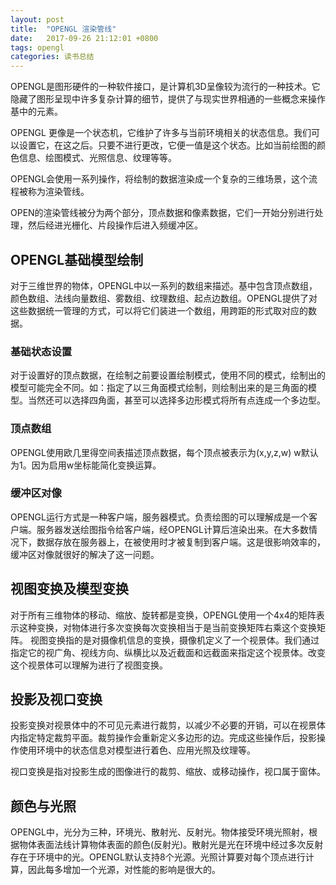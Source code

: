 ```yaml
---
layout: post
title:  "OPENGL 渲染管线"
date:   2017-09-26 21:12:01 +0800
tags: opengl
categories: 读书总结
---
```


OPENGL是图形硬件的一种软件接口，是计算机3D呈像较为流行的一种技术。它隐藏了图形呈现中许多复杂计算的细节，提供了与现实世界相通的一些概念来操作基中的元素。

<!--break-->

OPENGL 更像是一个状态机，它维护了许多与当前环境相关的状态信息。我们可以设置它，在这之后。只要不进行更改，它便一值是这个状态。比如当前绘图的颜色信息、绘图模式、光照信息、纹理等等。

OPENGL会使用一系列操作，将绘制的数据渲染成一个复杂的三维场景，这个流程被称为渲染管线。

OPEN的渲染管线被分为两个部分，顶点数据和像素数据，它们一开始分别进行处理，然后经进光栅化、片段操作后进入频缓冲区。

## OPENGL基础模型绘制

对于三维世界的物体，OPENGL中以一系列的数组来描述。基中包含顶点数组，颜色数组、法线向量数组、雾数组、纹理数组、起点边数组。OPENGL提供了对这些数据统一管理的方式，可以将它们装进一个数组，用跨距的形式取对应的数据。

### 基础状态设置

对于设置好的顶点数据，在绘制之前要设置绘制模式，使用不同的模式，绘制出的模型可能完全不同。如：指定了以三角面模式绘制，则绘制出来的是三角面的模型。当然还可以选择四角面，甚至可以选择多边形模式将所有点连成一个多边型。


### 顶点数组

OPENGL使用欧几里得空间表描述顶点数据，每个顶点被表示为(x,y,z,w) w默认为1。因为启用w坐标能简化变换运算。

### 缓冲区对像

OPENGL运行方式是一种客户端，服务器模式。负责绘图的可以理解成是一个客户端。服务器发送绘图指令给客户端，经OPENGL计算后渲染出来。在大多数情况下，数据存放在服务器上，在被使用时才被复制到客户端。这是很影响效率的，缓冲区对像就很好的解决了这一问题。


## 视图变换及模型变换

对于所有三维物体的移动、缩放、旋转都是变换，OPENGL使用一个4x4的矩阵表示这种变换，对物体进行多次变换每次变换相当于是当前变换矩阵右乘这个变换矩阵。
视图变换指的是对摄像机信息的变换，摄像机定义了一个视景体。我们通过指定它的视广角、视线方向、纵横比以及近截面和远截面来指定这个视景体。改变这个视景体可以理解为进行了视图变换。

## 投影及视口变换

投影变换对视景体中的不可见元素进行裁剪，以减少不必要的开销，可以在视景体内指定特定裁剪平面。裁剪操作会重新定义多边形的边。完成这些操作后，投影操作使用环境中的状态信息对模型进行着色、应用光照及纹理等。

视口变换是指对投影生成的图像进行的裁剪、缩放、或移动操作，视口属于窗体。

## 颜色与光照

OPENGL中，光分为三种，环境光、散射光、反射光。物体接受环境光照射，根据物体表面法线计算物体表面的颜色(反射光)。散射光是光在环境中经过多次反射存在于环境中的光。OPENGL默认支持8个光源。光照计算要对每个顶点进行计算，因此每多增加一个光源，对性能的影响是很大的。
